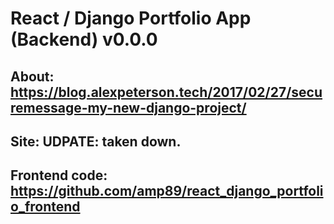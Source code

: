 # React / Django Portfolio App (Backend) v0.0.0
## About: https://blog.alexpeterson.tech/2017/02/27/securemessage-my-new-django-project/
## Site: UDPATE: taken down.
## Frontend code: https://github.com/amp89/react_django_portfolio_frontend
